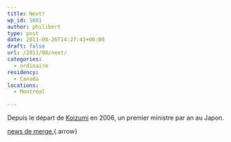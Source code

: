 ```yaml
---
title: Next!
wp_id: 1661
author: philibert
type: post
date: 2011-08-26T14:27:43+00:00
draft: false
url: /2011/08/next/
categories:
  - ordinaire
residency:
  - Canada
locations:
  - Montréal

---
```

Depuis le départ de [Koizumi][1] en 2006, un premier ministre par an au Japon.

[news de merge.][2]{.arrow}

 [1]: https://en.wikipedia.org/wiki/Junichiro_Koizumi
 [2]: https://www.japantoday.com/category/politics/view/kan-expected-to-announce-resignation-shortly
